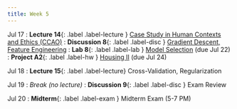 ```yaml
---
title: Week 5
---
```


Jul 17
: **Lecture 14**{: .label .label-lecture } [Case Study in Human Contexts and Ethics (CCAO)](lecture/lec14)
: **Discussion 8**{: .label .label-disc } [Gradient Descent, Feature Engineering](https://drive.google.com/file/d/12df1nnhreezv6qPr89TYfhKebnuzTZmh/view?usp=sharing)
: **Lab 8**{: .label .label-lab } [Model Selection](http://data100-jl4.datahub.berkeley.edu/hub/user-redirect/git-pull?repo=https%3A%2F%2Fgithub.com%2FDS-100%2Fsu23-materials&branch=main&urlpath=lab%2Ftree%2Fsu23-materials%2Flab%2Flab08%2Flab08.ipynb) (due Jul 22)
: **Project A2**{: .label .label-hw } [Housing II](http://data100-jl4.datahub.berkeley.edu/hub/user-redirect/git-pull?repo=https%3A%2F%2Fgithub.com%2FDS-100%2Fsu23-materials&branch=main&urlpath=lab%2Ftree%2Fsu23-materials%2Fproj%2FprojA2%2FprojA2.ipynb) (due Jul 24)

Jul 18
: **Lecture 15**{: .label .label-lecture} Cross-Validation, Regularization

Jul 19
: <i>Break (no lecture)</i>
: **Discussion 9**{: .label .label-disc } Exam Review

Jul 20
: **Midterm**{: .label .label-exam } Midterm Exam (5-7 PM)
